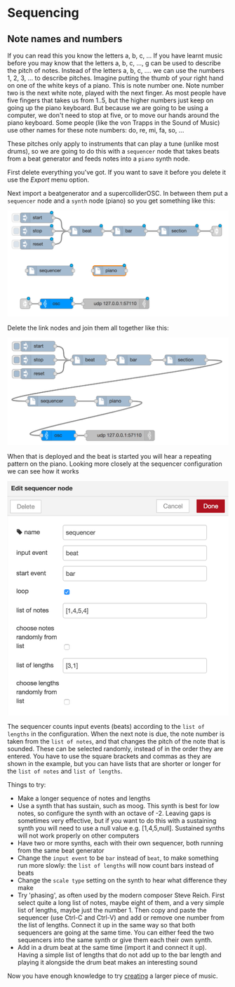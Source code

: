# Sequencing

## Note names and numbers

If you can read this you know the letters a, b, c, ... If you have learnt music before you may know that the letters a, b, c, ..., g can be used to describe the pitch of notes. Instead of the letters a, b, c, .... we can use the numbers 1, 2, 3, ... to describe pitches. Imagine putting the thumb of your right hand on one of the white keys of a piano. This is note number one. Note number two is the next white note, played with the next finger. As most people have five fingers that takes us from 1..5, but the higher numbers just keep on going up the piano keyboard. But because we are going to be using a computer, we don't need to stop at five, or to move our hands around the piano keyboard. Some people (like the von Trapps in the Sound of Music) use other names for these note numbers: do, re, mi, fa, so, ...

These pitches only apply to instruments that can play a tune (unlike most drums), so we are going to do this with a `sequencer` node that takes beats from a beat generator and feeds notes into a `piano` synth node.

First delete everything you've got. If you want to save it before you delete it use the _Export_ menu option.

Next import a beatgenerator and a supercolliderOSC. In between them put a `sequencer` node and a `synth` node (piano) so you get something like this:

![Nodes for a sequencer](sequencer-parts.png)

Delete the link nodes and join them all together like this:

![Sequencer](sequencer.png)

When that is deployed and the beat is started you will hear a repeating pattern on the piano. Looking more closely at the sequencer configuration we can see how it works

![Sequencer configuration](sequencer-configure.png)

The sequencer counts input events (beats) according to the `list of lengths` in the configuration. When the next note is due, the note number is taken from the `list of notes`, and that changes the pitch of the note that is sounded. These can be selected randomly, instead of in the order they are entered. You have to use the square brackets and commas as they are shown in the example, but you can have lists that are shorter or longer for the `list of notes` and `list of lengths`.

Things to try:

* Make a longer sequence of notes and lengths
* Use a synth that has sustain, such as moog. This synth is best for low notes, so configure the synth with an octave of -2. Leaving gaps is sometimes very effective, but if you want to do this with a sustaining synth you will need to use a null value e.g. [1,4,5,null]. Sustained synths will not work properly on other  computers
* Have two or more synths, each with their own sequencer, both running from the same beat generator
* Change the `input event` to be `bar` instead of `beat`, to make something run more slowly: the `list of lengths` will now count bars instead of beats
* Change the `scale type` setting on the synth to hear what difference they make
* Try 'phasing', as often used by the modern composer Steve Reich. First select quite a long list of notes, maybe eight of them, and a very simple list of lengths, maybe just the number 1. Then copy and paste the sequencer (use Ctrl-C and Ctrl-V) and add or remove one number from the list of lengths. Connect it up in the same way so that both sequencers are going at the same time. You can either feed the two sequencers into the same synth or give them each their own synth.
* Add in a drum beat at the same time (import it and connect it up). Having a simple list of lengths that do not add up to the bar length and playing it alongside the drum beat makes an interesting sound

Now you have enough knowledge to try [creating](creating) a larger piece of music.